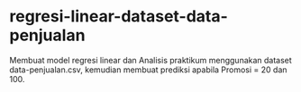 # regresi-linear-dataset-data-penjualan
Membuat model regresi linear dan Analisis praktikum menggunakan dataset data-penjualan.csv, kemudian membuat prediksi apabila Promosi = 20 dan 100.

